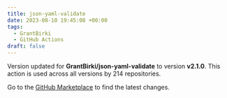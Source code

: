 ```yaml
---
title: json-yaml-validate
date: 2023-08-10 19:45:08 +00:00
tags:
  - GrantBirki
  - GitHub Actions
draft: false
---
```



Version updated for **GrantBirki/json-yaml-validate** to version **v2.1.0**.
This action is used across all versions by 214 repositories.

Go to the [GitHub Marketplace](https://github.com/marketplace/actions/json-yaml-validate) to find the latest changes.
